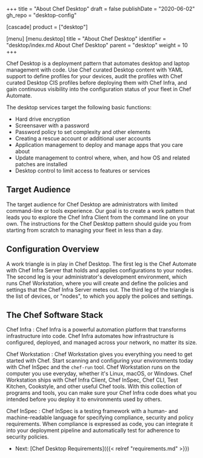 +++
title = "About Chef Desktop"
draft = false
publishDate = "2020-06-02"
gh_repo = "desktop-config"

[cascade]
  product = ["desktop"]

[menu]
  [menu.desktop]
    title = "About Chef Desktop"
    identifier = "desktop/index.md About Chef Desktop"
    parent = "desktop"
    weight = 10
+++

Chef Desktop is a deployment pattern that automates desktop and laptop management with code. Use Chef curated Desktop content with YAML support to define profiles for your devices, audit the profiles with Chef curated Desktop CIS profiles before deploying them with Chef Infra, and gain continuous visibility into the configuration status of your fleet in Chef Automate.

The desktop services target the following basic functions:

- Hard drive encryption
- Screensaver with a password
- Password policy to set complexity and other elements
- Creating a rescue account or additional user accounts
- Application management to deploy and manage apps that you care about
- Update management to control where, when, and how OS and related patches are installed
- Desktop control to limit access to features or services

## Target Audience

The target audience for Chef Desktop are administrators with limited command-line or tools experience. Our goal is to create a work pattern that leads you to explore the Chef Infra Client from the command line on your own. The instructions for the Chef Desktop pattern should guide you from starting from scratch to managing your fleet in less than a day.

## Configuration Overview

A work triangle is in play in Chef Desktop. The first leg is the Chef Automate with Chef Infra Server that holds and applies configurations to your nodes. The second leg is your administrator's development environment, which runs Chef Workstation, where you will create and define the policies and settings that the Chef Infra Server metes out. The third leg of the triangle is the list of devices, or "nodes", to which you apply the polices and settings.

## The Chef Software Stack

Chef Infra
: Chef Infra is a powerful automation platform that transforms infrastructure into code. Chef Infra automates how infrastructure is configured, deployed, and managed across your network, no matter its size.

Chef Workstation
: Chef Workstation gives you everything you need to get started with Chef. Start scanning and configuring your environments today with Chef InSpec and the `chef-run` tool. Chef Workstation runs on the computer you use everyday, whether it's Linux, macOS, or Windows.
Chef Workstation ships with Chef Infra Client, Chef InSpec, Chef CLI, Test Kitchen, Cookstyle, and other useful Chef tools. With this collection of programs and tools, you can make sure your Chef Infra code does what you intended before you deploy it to environments used by others.

Chef InSpec
: Chef InSpec is a testing framework with a human- and machine-readable language for specifying compliance, security and policy requirements. When compliance is expressed as code, you can integrate it into your deployment pipeline and automatically test for adherence to security policies.

- Next: [Chef Desktop Requirements]({{< relref  "requirements.md" >}})
